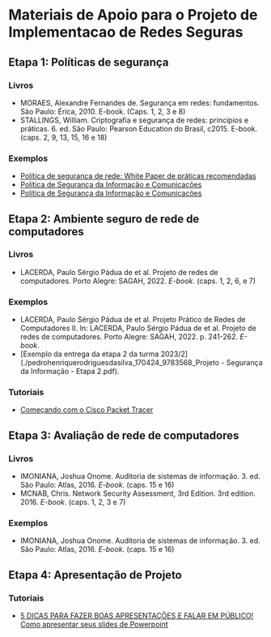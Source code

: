 # Materiais de Apoio para o Projeto de Implementacao de Redes Seguras

## Etapa 1: Políticas de segurança

### Livros

* MORAES, Alexandre Fernandes de. Segurança em redes: fundamentos. São Paulo: Érica, 2010. E-book. (Caps. 1, 2, 3 e 8)
* STALLINGS, William. Criptografia e segurança de redes: princípios e práticas. 6. ed. São Paulo: Pearson Education do Brasil, c2015. E-book. (caps. 2, 9, 13, 15, 16 e 18)

### Exemplos

* [Política de segurança de rede: White Paper de práticas recomendadas](https://www.cisco.com/c/pt_br/support/docs/availability/high-availability/13601-secpol.html)
* [Política de Segurança da Informação e Comunicações](https://governancadigital.unifesspa.edu.br/images/conteudo/POSIC/POSIC_2019.pdf)
* [Política de Segurança da Informação e Comunicações](https://sti.ufc.br/wp-content/uploads/2021/04/posic-rev6.pdf)


## Etapa 2: Ambiente seguro de rede de computadores

### Livros

* LACERDA, Paulo Sérgio Pádua de et al. Projeto de redes de computadores. Porto Alegre: SAGAH, 2022. *E-book*. (caps. 1, 2, 6, e 7)

### Exemplos

* LACERDA, Paulo Sérgio Pádua de et al. Projeto Prático de Redes de Computadores II. In: LACERDA, Paulo Sérgio Pádua de et al. Projeto de redes de computadores. Porto Alegre: SAGAH, 2022. p. 241-262. *E-book*.
* [Exemplo da entrega da etapa 2 da turma 2023/2](./pedrohenriquerodriguesdasilva_170424_9783568_Projeto - Segurança da Informação - Etapa 2.pdf).

### Tutoriais
* [Começando com o Cisco Packet Tracer](https://skillsforall.com/course/getting-started-cisco-packet-tracer?utm_source=netacad.com&utm_medium=referral&utm_campaign=packet-tracer&courseLang=pt-BR&userlogin=0&userlogin=0&userlogin=0)


## Etapa 3: Avaliação de rede de computadores

### Livros

* IMONIANA, Joshua Onome. Auditoria de sistemas de informação. 3. ed. São Paulo: Atlas, 2016. *E-book*. (caps. 15 e 16)
* MCNAB, Chris. Network Security Assessment, 3rd Edition. 3rd edition. 2016. *E-book*. (caps. 1, 2, 3 e 7)

### Exemplos

* IMONIANA, Joshua Onome. Auditoria de sistemas de informação. 3. ed. São Paulo: Atlas, 2016. *E-book*. (caps. 15 e 16)


## Etapa 4: Apresentação de Projeto

### Tutoriais
* [5 DICAS PARA FAZER BOAS APRESENTAÇÕES E FALAR EM PÚBLICO! Como apresentar seus slides de Powerpoint](https://www.youtube.com/watch?v=_mSmCtVvXVw)
